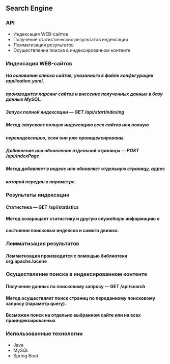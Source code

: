 ## **Search Engine**

### API 
* Индексация WEB-сайтов
* Получение статистических результатов индексации
* Лемматизация результатов
* Осуществление поиска в индексированном контенте

### Индексация WEB-сайтов
##### На основании списка сайтов, указанного в файле конфигурации application.yaml,
##### производится парсинг сайтов и внесение полученных данных в базу данных MySQL.

###
##### Запуск полной индексации — GET /api/startIndexing
##### Метод запускает полную индексацию всех сайтов или полную
##### переиндексацию, если они уже проиндексированы.

### 
##### Добавление или обновление отдельной страницы — POST /api/indexPage
##### Метод добавляет в индекс или обновляет отдельную страницу, адрес
##### которой передан в параметре.

### Результаты индексации
#### Статистика — GET /api/statistics
#### Метод возвращает статистику и другую служебную информацию о
#### состоянии поисковых индексов и самого движка.

### Лемматизация результатов
#### Лемматизация производится с помощью библиотеки org.apache.lucene

### Осуществление поиска в индексированном контенте
#### Получение данных по поисковому запросу — GET /api/search
#### Метод осуществляет поиск страниц по переданному поисковому запросу (параметр query).
#### Возможен поиск на отдельно выбранном сайте или на всех проиндексированных

### Использованные технологии
- Java
- MySQL
- Spring Boot